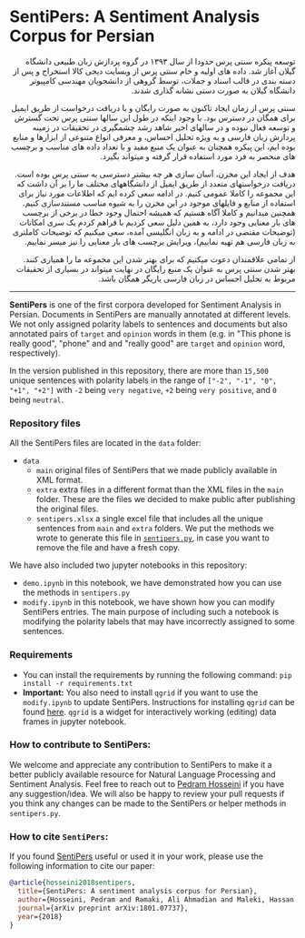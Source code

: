 # SentiPers: A Sentiment Analysis Corpus for Persian

<div dir="rtl">
توسعه پیکره سنتی پرس حدودا از سال ۱۳۹۳ در گروه پردازش زبان طبیعی دانشگاه گیلان آغاز شد. داده های اولیه و خام سنتی پرس از وبسایت دیجی کالا استخراج و پس از دسته بندی در قالب اسناد و جملات، توسط گروهی از دانشجویان مهندسی کامپیوتر دانشگاه گیلان به صورت دستی نشانه گذاری شدند.

سنتی پرس از زمان ایجاد تاکنون به صورت رایگان و با دریافت درخواست از طریق ایمیل برای همگان در دسترس بود. با وجود اینکه در طول این سالها سنتی پرس تحت گسترش و توسعه فعال نبوده و در سالهای اخیر شاهد رشد چشمگیری در تحقیقات در زمینه پردازش زبان فارسی و به ویژه تحلیل احساس، و معرفی انواع متنوعی از ابزارها و منابع بوده ایم، این پیکره همچنان به عنوان یک منبع مفید و با تعداد داده های مناسب و برچسب های منحصر به فرد مورد استفاده قرار گرفته و میتواند بگیرد.

هدف از ایجاد این مخزن، آسان سازی هر چه بیشتر دسترسی به سنتی پرس بوده است. دریافت درخواستهای متعدد از طریق ایمیل از دانشگاههای مختلف ما را بر آن داشت که این مجموعه را کاملا عمومی کنیم. در ادامه سعی کرده ایم که اطلاعات مورد نیاز برای استفاده از منابع و فایلهای موجود در این مخزن را به شیوه مناسب مستندسازی کنیم. همچنین میدانیم و کاملا آگاه هستیم که همیشه احتمال وجود خطا در برخی از برچسب های بار معنایی وجود دارد، به همین دلیل سعی کردیم با فراهم کردم یک سری امکانات (توضیحات مقتضی در ادامه و به زبان انگلیسی آمده، سعی میکنیم که توضیحات کاملتری به زبان فارسی هم تهیه نماییم)، ویرایش برچسب های بار معنایی را نیز میسر نماییم.

از تمامی علاقمندان دعوت میکنیم که برای بهتر شدن این مجموعه ما را همیاری کنند. بهتر شدن سنتی پرس به عنوان یک منبع رایگان در نهایت میتواند در بسیاری از تحقیقات مربوط به تحلیل احساس در زبان فارسی یاریگر همگان باشد.
</div>

------------
**SentiPers** is one of the first corpora developed for Sentiment Analysis in Persian. Documents in SentiPers are manually annotated at different levels. We not only assigned polarity labels to sentences and documents but also annotated pairs of `target` and `opinion` words in them (e.g. in "This phone is really good", "phone" and and "really good" are `target` and `opinion` word, respectively). 

In the version published in this repository, there are more than `15,500` unique sentences with polarity labels in the range of `["-2", "-1", "0", "+1", "+2"]` with `-2` being `very negative`, `+2` being `very positive`, and `0` being `neutral`.

### Repository files
All the SentiPers files are located in the `data` folder:
* `data`
  * `main` original files of SentiPers that we made publicly available in XML format.
  * `extra` extra files in a different format than the XML files in the `main` folder. These are the files we decided to make public after publishing the original files.
  * `sentipers.xlsx` a single excel file that includes all the unique sentences from `main` and `extra` folders. We put the methods we wrote to generate this file in [`sentipers.py`](https://github.com/phosseini/SentiPers/blob/master/src/sentipers.py), in case you want to remove the file and have a fresh copy.


We have also included two jupyter notebooks in this repository:
* `demo.ipynb` in this notebook, we have demonstrated how you can use the methods in `sentipers.py`
* `modify.ipynb` in this notebook, we have shown how you can modify SentiPers entries. The main purpose of including such a notebook is modifying the polarity labels that may have incorrectly assigned to some sentences.

### Requirements
* You can install the requirements by running the following command: ```pip install -r requirements.txt```
* **Important:** You also need to install `qgrid` if you want to use the `modify.ipynb` to update SentiPers. Instructions for installing `qgrid` can be found [here](https://github.com/quantopian/qgrid). `qgrid` is a widget for interactively working (editing) data frames in jupyter notebook.

### How to contribute to SentiPers:
We welcome and appreciate any contribution to SentiPers to make it a better publicly available resource for Natural Language Processing and Sentiment Analysis. Feel free to reach out to [Pedram Hosseini](mailto:pdr.hosseini@gmail.com) if you have any suggestion/idea. We will also be happy to review your pull requests if you think any changes can be made to the SentiPers or helper methods in `sentipers.py`.

### How to cite `SentiPers`:

If you found [SentiPers](https://arxiv.org/abs/1801.07737) useful or used it in your work, please use the following information to cite our paper:
```bibtex
@article{hosseini2018sentipers,
  title={SentiPers: A sentiment analysis corpus for Persian},
  author={Hosseini, Pedram and Ramaki, Ali Ahmadian and Maleki, Hassan and Anvari, Mansoureh and Mirroshandel, Seyed Abolghasem},
  journal={arXiv preprint arXiv:1801.07737},
  year={2018}
}
```

